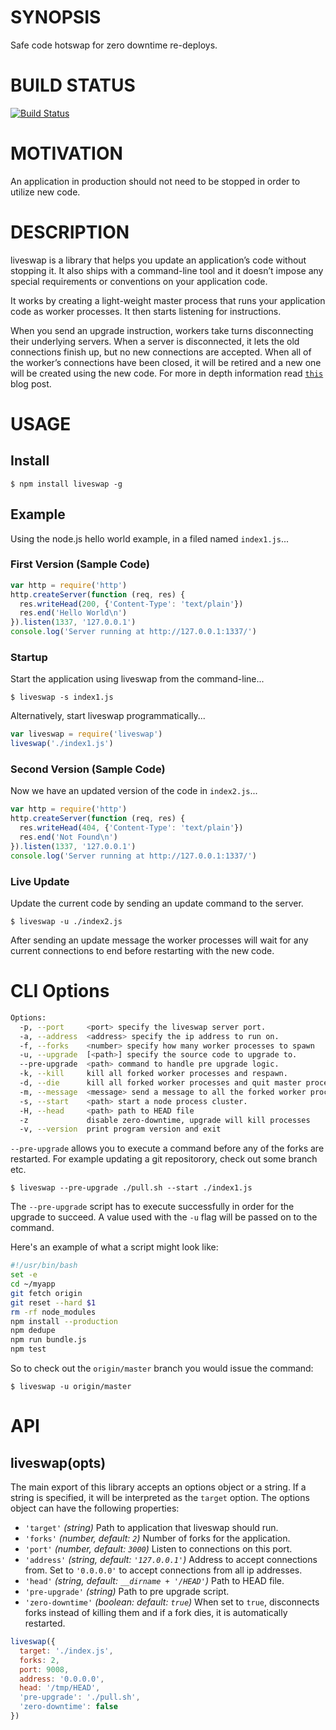 # SYNOPSIS
Safe code hotswap for zero downtime re-deploys.

# BUILD STATUS
[![Build Status](http://img.shields.io/travis/hij1nx/skipfile.svg?style=flat)](https://travis-ci.org/hij1nx/skipfile)

# MOTIVATION
An application in production should not need to be stopped in order to
utilize new code.

# DESCRIPTION
liveswap is a library that helps you update an application’s code without stopping it.
It also ships with a command-line tool and it doesn’t impose any special requirements
or conventions on your application code.

It works by creating a light-weight master process that runs your application code as
worker processes. It then starts listening for instructions.

When you send an upgrade instruction, workers take turns disconnecting their underlying
servers. When a server is disconnected, it lets the old connections finish up, but no
new connections are accepted. When all of the worker’s connections have been closed, it
will be retired and a new one will be created using the new code. For more in depth
information read [`this`][0] blog post.

# USAGE

## Install
```
$ npm install liveswap -g
```

## Example
Using the node.js hello world example, in a filed named `index1.js`...

### First Version (Sample Code)
```js
var http = require('http')
http.createServer(function (req, res) {
  res.writeHead(200, {'Content-Type': 'text/plain'})
  res.end('Hello World\n')
}).listen(1337, '127.0.0.1')
console.log('Server running at http://127.0.0.1:1337/')
```

### Startup
Start the application using liveswap from the command-line...

```
$ liveswap -s index1.js
```
Alternatively, start liveswap programmatically...

```js
var liveswap = require('liveswap')
liveswap('./index1.js')
```

### Second Version (Sample Code)
Now we have an updated version of the code in `index2.js`...

```js
var http = require('http')
http.createServer(function (req, res) {
  res.writeHead(404, {'Content-Type': 'text/plain'})
  res.end('Not Found\n')
}).listen(1337, '127.0.0.1')
console.log('Server running at http://127.0.0.1:1337/')
```

### Live Update
Update the current code by sending an update command to the server.

```
$ liveswap -u ./index2.js
```

After sending an update message the worker processes will wait for
any current connections to end before restarting with the new code.

# CLI Options

```bash
Options:
  -p, --port     <port> specify the liveswap server port.                      [default: 3000]
  -a, --address  <address> specify the ip address to run on.                   [default: "127.0.0.1"]
  -f, --forks    <number> specify how many worker processes to spawn           [default: 2]
  -u, --upgrade  [<path>] specify the source code to upgrade to.
  --pre-upgrade  <path> command to handle pre upgrade logic.
  -k, --kill     kill all forked worker processes and respawn.
  -d, --die      kill all forked worker processes and quit master process.
  -m, --message  <message> send a message to all the forked worker processes.
  -s, --start    <path> start a node process cluster.
  -H, --head     <path> path to HEAD file
  -z             disable zero-downtime, upgrade will kill processes
  -v, --version  print program version and exit
```

`--pre-upgrade` allows you to execute a command before any of the forks are restarted. For example updating a git repositorory, check out some branch etc.

```
$ liveswap --pre-upgrade ./pull.sh --start ./index1.js
```

The `--pre-upgrade` script has to execute successfully in order for the upgrade to succeed. A value used with the `-u` flag will be passed on to the command.

Here's an example of what a script might look like:

```bash
#!/usr/bin/bash
set -e
cd ~/myapp
git fetch origin
git reset --hard $1
rm -rf node_modules
npm install --production
npm dedupe
npm run bundle.js
npm test
```

So to check out the `origin/master` branch you would issue the command:

```
$ liveswap -u origin/master
```

# API

## liveswap(opts)
The main export of this library accepts an options object or a string. If a
string is specified, it will be interpreted as the `target` option. The options
object can have the following properties:

* `'target'` *(string)* Path to application that liveswap should run.
* `'forks'` *(number, default: `2`)* Number of forks for the application.
* `'port'` *(number, default: `3000`)* Listen to connections on this port.
* `'address'` *(string, default: `'127.0.0.1'`)* Address to accept connections from. Set to `'0.0.0.0'` to accept connections from all ip addresses.
* `'head'` *(string, default: `__dirname + '/HEAD'`)* Path to HEAD file.
* `'pre-upgrade'` *(string)* Path to pre upgrade script.
* `'zero-downtime'` *(boolean: default: `true`)* When set to `true`, disconnects forks instead of killing them and if a fork dies, it is automatically restarted.

```js
liveswap({
  target: './index.js',
  forks: 2,
  port: 9008,
  address: '0.0.0.0',
  head: '/tmp/HEAD',
  'pre-upgrade': './pull.sh',
  'zero-downtime': false
})
```

[0]:https://medium.com/node-js-javascript/f00ce09abb77